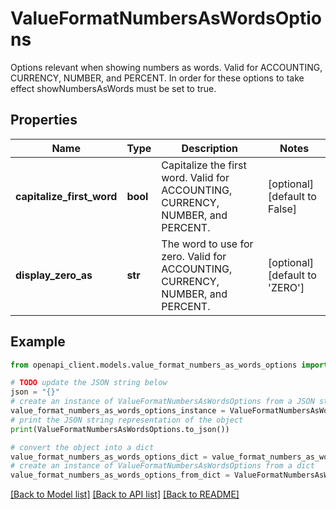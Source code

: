 # ValueFormatNumbersAsWordsOptions

Options relevant when showing numbers as words. Valid for ACCOUNTING, CURRENCY, NUMBER, and PERCENT. In order for these options to take effect showNumbersAsWords must be set to true. 

## Properties

Name | Type | Description | Notes
------------ | ------------- | ------------- | -------------
**capitalize_first_word** | **bool** | Capitalize the first word. Valid for ACCOUNTING, CURRENCY, NUMBER, and PERCENT. | [optional] [default to False]
**display_zero_as** | **str** | The word to use for zero. Valid for ACCOUNTING, CURRENCY, NUMBER, and PERCENT. | [optional] [default to 'ZERO']

## Example

```python
from openapi_client.models.value_format_numbers_as_words_options import ValueFormatNumbersAsWordsOptions

# TODO update the JSON string below
json = "{}"
# create an instance of ValueFormatNumbersAsWordsOptions from a JSON string
value_format_numbers_as_words_options_instance = ValueFormatNumbersAsWordsOptions.from_json(json)
# print the JSON string representation of the object
print(ValueFormatNumbersAsWordsOptions.to_json())

# convert the object into a dict
value_format_numbers_as_words_options_dict = value_format_numbers_as_words_options_instance.to_dict()
# create an instance of ValueFormatNumbersAsWordsOptions from a dict
value_format_numbers_as_words_options_from_dict = ValueFormatNumbersAsWordsOptions.from_dict(value_format_numbers_as_words_options_dict)
```
[[Back to Model list]](../README.md#documentation-for-models) [[Back to API list]](../README.md#documentation-for-api-endpoints) [[Back to README]](../README.md)


